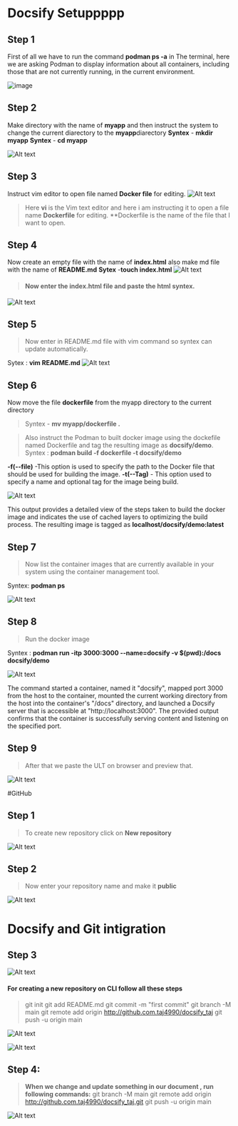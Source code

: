 # Docsify Setuppppp

## **Step 1**
First of all we have to  run the command **podman ps -a**  in The terminal, here we are asking Podman to display information about all containers, including those that are not currently running, in the current environment.

![image](text.png)

## Step 2

Make directory with the name of **myapp** and then instruct the system to change the current diarectory to the **myapp**diarectory 
**Syntex** - **mkdir myapp**
**Syntex** - **cd myapp**

![Alt text](doc2.png)

## Step 3

Instruct vim editor to open file named **Docker file** for editing.
![Alt text](docs4.png)

> Here **vi** is the Vim text editor and here i am instructing it to open a file name **Dockerfile** for editing. 
**Dockerfile is the name of the file that I want to open.


## Step 4
Now create an empty file with the name of **index.html** also make md file with the name of **README.md**
**Sytex** -**touch index.html**
![Alt text](docs3.png)

> #### Now enter the **index.html** file and paste the html syntex.

![Alt text](index.png)

## Step 5

>Now enter in README.md file with vim command so syntex can update automatically.

Sytex : **vim README.md**
![Alt text](readme.png)

## Step 6

Now move the file **dockerfile** from the myapp directory to the current directory 
>Syntex - **mv myapp/dockerfile .**

> Also instruct the Podman to built docker image using the dockefile named Dockerfile and tag the resulting image as **docsify/demo**.
Syntex : **podman build -f dockerfile -t docsify/demo** 

**-f(--file)** -This option is used to specify the path to the Docker file that should be used for building the image.
**-t(--Tag)** - This option used to specify a name and optional tag for the image being build. 

![Alt text](docs5.png)

This output provides a detailed view of the steps taken to build the docker image and indicates the use of cached layers to optimizing the build process. The resulting image is tagged as **localhost/docsify/demo:latest**


## Step 7
>Now list the container images that are currently available in your system using the container management tool.

Syntex: **podman ps**

![Alt text](docs6.png)

## Step 8 
>Run the docker image 

Syntex : **podman run -itp 3000:3000 --name=docsify -v $(pwd):/docs docsify/demo**

![Alt text](docs7.png)

The command started a container, named it "docsify", mapped port 3000 from the host to the container, mounted the current working directory from the host into the container's "/docs" directory, and launched a Docsify server that is accessible at "http://localhost:3000". The provided output confirms that the container is successfully serving content and listening on the specified port.


## Step 9

>After that we paste the ULT on browser and preview that.

![Alt text](browser.png)

#GitHub

## Step 1

> To create new repository click on **New repository**

![Alt text](Git1.png)

## Step 2


>Now enter your repository name and make it **public**

![Alt text](Git2.png)





# Docsify and Git intigration 



## Step 3

![Alt text](git4.png)
#### For creating a new repository on CLI follow all these steps 
> git init
> git add README.md 
> git commit -m "first commit" 
> git branch -M main
> git remote add origin http://github.com.taj4990/docsify_taj
> git push -u origin main

![Alt text](Git5.png)

![Alt text](Git6.png)

## Step 4:

>**When we change  and update something in our document , run following commands:**
> git branch -M main
> git remote add origin http://github.com.taj4990/docsify_taj.git
> git push -u origin main

![Alt text](Git7.png)

